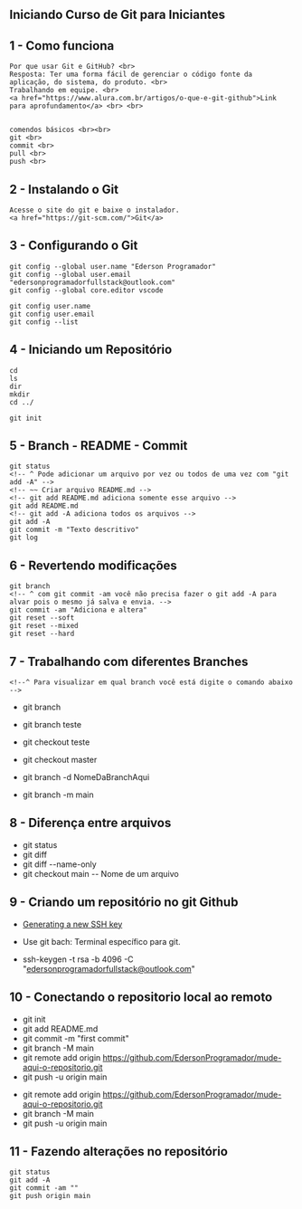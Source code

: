 ## Iniciando Curso de Git para Iniciantes

## 1 - Como funciona
    Por que usar Git e GitHub? <br>
    Resposta: Ter uma forma fácil de gerenciar o código fonte da aplicação, do sistema, do produto. <br>
    Trabalhando em equipe. <br>
    <a href="https://www.alura.com.br/artigos/o-que-e-git-github">Link para aprofundamento</a> <br> <br>
    

    comendos básicos <br><br>
    git <br>
    commit <br>
    pull <br>
    push <br>

## 2 - Instalando o Git
    Acesse o site do git e baixe o instalador.
    <a href="https://git-scm.com/">Git</a>


## 3 - Configurando o Git
    git config --global user.name "Ederson Programador"
    git config --global user.email "edersonprogramadorfullstack@outlook.com"
    git config --global core.editor vscode

    git config user.name
    git config user.email
    git config --list

## 4 - Iniciando um Repositório
    cd
    ls
    dir
    mkdir
    cd ../

    git init

## 5 - Branch - README - Commit
    git status
    <!-- ^ Pode adicionar um arquivo por vez ou todos de uma vez com "git add -A" -->
    <!-- ~~ Criar arquivo README.md -->
    <!-- git add README.md adiciona somente esse arquivo -->
    git add README.md
    <!-- git add -A adiciona todos os arquivos -->
    git add -A
    git commit -m "Texto descritivo"
    git log

## 6 - Revertendo modificações
    git branch
    <!-- ^ com git commit -am você não precisa fazer o git add -A para alvar pois o mesmo já salva e envia. -->
    git commit -am "Adiciona e altera"
    git reset --soft
    git reset --mixed
    git reset --hard

## 7 - Trabalhando com diferentes Branches

    <!--^ Para visualizar em qual branch você está digite o comando abaixo -->
- git branch
<!--^ Para criar um branch digite git branch + nome do novo branch, por exemplo o git brach teste -->
- git branch teste
<!--^ Para trocar de branch utiliza-se o git checkout + o nome do branch-->
- git checkout teste
<!--^ Para voltar para versão principal digite git checkout master -->
- git checkout master

<!-- ^ Como deletar a branch atual -->

- git branch -d NomeDaBranchAqui

<!-- ^ Para renomear a sua atual branch local, execute o comando branch com a opção -m , passando o novo nome.
 -->
- git branch -m main


## 8 - Diferença entre arquivos

<!-- * Saber quais arquivos foram adicionados, alterado, ou deletados antes de comitar os arquivos. -->
- git status
- git diff
- git diff --name-only
- git checkout main -- Nome de um arquivo

## 9 - Criando um repositório no git Github

<!-- * Generating a new SSH key and adding it to the ssh-agent for windowns -->

- <a href="https://docs.github.com/pt/authentication/connecting-to-github-with-ssh/generating-a-new-ssh-key-and-adding-it-to-the-ssh-agent#platform-windows">Generating a new SSH key</a>

- Use git bach: Terminal específico para git.

- ssh-keygen -t rsa -b 4096 -C "edersonprogramadorfullstack@outlook.com"


## 10 - Conectando o repositorio local ao remoto

<!-- ^ …or create a new repository on the command line -->

- git init
- git add README.md
- git commit -m "first commit"
- git branch -M main
- git remote add origin https://github.com/EdersonProgramador/mude-aqui-o-repositorio.git
- git push -u origin main

<!-- ^ …or push an existing repository from the command line -->

- git remote add origin https://github.com/EdersonProgramador/mude-aqui-o-repositorio.git
- git branch -M main
- git push -u origin main


## 11 - Fazendo alterações no repositório

    git status
    git add -A
    git commit -am ""
    git push origin main